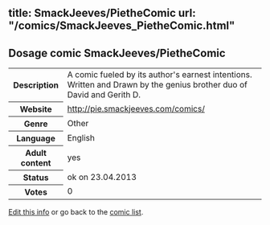 title: SmackJeeves/PietheComic
url: "/comics/SmackJeeves_PietheComic.html"
---
Dosage comic SmackJeeves/PietheComic
-----------------------------------------

<p id="msg"></p>
<script type="text/javascript">
if (window.location.search === '?edit_info_mail=sent_ok') {
  var elem = document.getElementById("msg");
  elem.innerHTML = 'Edited information sucessfully sent.';
  elem.className = 'ok';
}
</script>
<table class="comicinfo">
<tr>
<th>Description</th><td>A comic fueled by its author's earnest intentions. Written and Drawn by the genius brother duo of David and Gerith D.</td>
</tr>
<tr>
<th>Website</th><td><a href="http://pie.smackjeeves.com/comics/">http://pie.smackjeeves.com/comics/</a></td>
</tr>
<tr>
<th>Genre</th><td>Other</td>
</tr>
<tr>
<th>Language</th><td>English</td>
</tr>
<tr>
<th>Adult content</th><td>yes</td>
</tr>
<tr>
<th>Status</th><td>ok on 23.04.2013</td>
</tr>
<tr>
<th>Votes</th><td>0</td>
</tr>
</table>

[Edit this info](SmackJeeves_PietheComic_edit.html) or go back to the [comic list](../comic-index.html).
